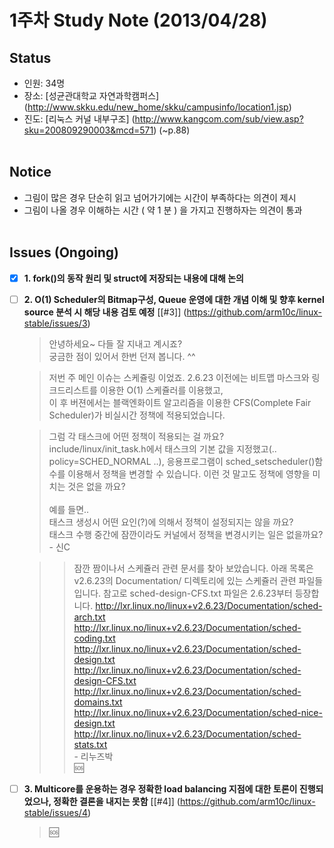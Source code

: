 # 1주차 Study Note (2013/04/28)

## Status
 - 인원: 34명
 - 장소: [성균관대학교 자연과학캠퍼스] (http://www.skku.edu/new_home/skku/campusinfo/location1.jsp)
 - 진도: [리눅스 커널 내부구조] (http://www.kangcom.com/sub/view.asp?sku=200809290003&mcd=571) (~p.88) <br  /> <br  />

## Notice
 - 그림이 많은 경우 단순히 읽고 넘어가기에는 시간이 부족하다는 의견이 제시
 - 그림이 나올 경우 이해하는 시간 ( 약 1 분 ) 을 가지고 진행하자는 의견이 통과 <br  /> <br  />



## Issues (Ongoing)
- [x] **1. fork()의 동작 원리 및 struct에 저장되는 내용에 대해 논의** 
- [ ] **2. O(1) Scheduler의 Bitmap구성, Queue 운영에 대한 개념 이해 및 향후 kernel source 분석 시 해당 내용 검토 예정** [[#3]] (https://github.com/arm10c/linux-stable/issues/3)

    > 안녕하세요~ 다들 잘 지내고 계시죠? <br /> 궁금한 점이 있어서 한번 던져 봅니다. ^^
    
    > 저번 주 메인 이슈는 스케쥴링 이었죠. 2.6.23 이전에는 비트맵 마스크와 링크드리스트를 이용한 O(1) 스케쥴러를  이용했고, <br /> 이 후 버젼에서는 블랙엔화이트 알고리즘을 이용한 CFS(Complete Fair Scheduler)가 비실시간 정책에 적용되었습니다.
    
    > 그럼 각 태스크에 어떤 정책이 적용되는 걸 까요? <br />  include/linux/init_task.h에서 태스크의 기본 값을 지정했고(.. policy=SCHED_NORMAL ..), 응용프로그램이 sched_setscheduler()함수를 이용해서 정책을 변경할 수 있습니다.
    > 이런 것 말고도 정책에 영향을 미치는 것은 없을 까요? <br />  
    > 예를 들면.. <br />  태스크 생성시 어떤 요인(?)에 의해서 정책이 설정되지는 않을 까요? <br />  태스크 수행 중간에 잠깐이라도 커널에서 정책을 변경시키는 일은 없을까요? <br  /> - 신C
    
    
    >> 잠깐 짬이나서 스케쥴러 관련 문서를 찾아 보았습니다.
    >> 아래 목록은 v2.6.23의 Documentation/ 디렉토리에 있는 스케쥴러 관련 파일들입니다.
    >> 참고로 sched-design-CFS.txt 파일은 2.6.23부터 등장합니다.
    >> http://lxr.linux.no/linux+v2.6.23/Documentation/sched-arch.txt
    >> http://lxr.linux.no/linux+v2.6.23/Documentation/sched-coding.txt
    >> http://lxr.linux.no/linux+v2.6.23/Documentation/sched-design.txt
    >> http://lxr.linux.no/linux+v2.6.23/Documentation/sched-design-CFS.txt
    >> http://lxr.linux.no/linux+v2.6.23/Documentation/sched-domains.txt
    >> http://lxr.linux.no/linux+v2.6.23/Documentation/sched-nice-design.txt
    >> http://lxr.linux.no/linux+v2.6.23/Documentation/sched-stats.txt  <br  /> - 리누즈박
    <br /> :sos:

- [ ] **3. Multicore를 운용하는 경우 정확한 load balancing 지점에 대한 토론이 진행되었으나, 정확한 결론을 내지는 못함** [[#4]] (https://github.com/arm10c/linux-stable/issues/4)

    > :sos:
 







